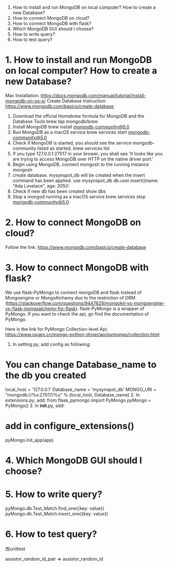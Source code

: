 1. How to install and run MongoDB on local computer? How to create a new Database?
2. How to connect MongoDB on cloud?
3. How to connect MongoDB with flask?
4. Which MongoDB GUI should I choose?
5. How to write query?
6. How to test query?

# 1. How to install and run MongoDB on local computer? How to create a new Database?
Mac Installation: https://docs.mongodb.com/manual/tutorial/install-mongodb-on-os-x/
Create Database Instruction: https://www.mongodb.com/basics/create-database

1. Download the official Homebrew formula for MongoDB and the Database Tools
brew tap mongodb/brew
2. Install MongoDB
brew install mongodb-community@5.0
3. Run MongoDB as a macOS service
brew services start mongodb-community@5.0
4. Check if MongoDB is started, you should see the service mongodb-community listed as started.
brew services list
5. If you type 127.0.0.1:27017 in your brower, you shall see
'It looks like you are trying to access MongoDB over HTTP on the native driver port.'
5. Begin using MongoDB, connect mongosh to the running instance
mongosh
6. create database. mysynspot_db will be created when the insert command has been applied.
use mysynspot_db
db.user.insert({name: "Ada Lovelace", age: 205})
7. Check if new db has been created
show dbs
8. Stop a mongod running as a macOS service
brew services stop mongodb-community@5.0

# 2. How to connect MongoDB on cloud?
Follow the link: https://www.mongodb.com/basics/create-database

# 3. How to connect MongoDB with flask?
We use flask-PyMongo to connect mongoDB and flask instead of Mongoengine or MongoAlchemy due to the restriction of ORM (https://stackoverflow.com/questions/9447629/mongokit-vs-mongoengine-vs-flask-mongoalchemy-for-flask). flask-PyMongo is a wrapper of PyMongo. If you want to check the api, go find the documentation of PyMongo.

Here is the link for PyMongo Collection-level Api: https://www.osgeo.cn/mongo-python-driver/api/pymongo/collection.html

1. In setting.py, add config as following:
# You can change Database_name to the db you created
local_host = '127.0.0.1'
Database_name = 'mysynspot_db'
MONGO_URI = "mongodb://%s:27017/%s" % (local_host, Database_name)
2. In extensions.py, add:
from flask_pymongo import PyMongo
pyMongo = PyMongo()
3. In __init__.py, add:
# add in configure_extensions()
pyMongo.init_app(app)

# 4. Which MongoDB GUI should I choose?



# 5. How to write query?
pyMongo.db.Test_Match.find_one({key: value})
pyMongo.db.Test_Match.insert_one({key: value})

# 6. How to test query?
改unittest


assistor_random_id_pair => assistor_random_id